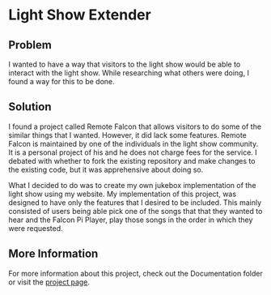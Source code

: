 # Light Show Extender

## Problem

I wanted to have a way that visitors to the light show would be able to interact with the light show. While researching what others were doing, I found a way for this to be done.

## Solution

I found a project called Remote Falcon that allows visitors to do some of the similar things that I wanted. However, it did lack some features. Remote Falcon is maintained by one of the individuals in the light show community. It is a personal project of his and he does not charge fees for the service. I debated with whether to fork the existing repository and make changes to the existing code, but it was apprehensive about doing so.

What I decided to do was to create my own jukebox implementation of the light show using my website. My implementation of this project, was designed to have only the features that I desired to be included. This mainly consisted of users being able pick one of the songs that that they wanted to hear and the Falcon Pi Player, play those songs in the order in which they were requested.

## More Information

For more information about this project, check out the Documentation folder or visit the
[project page](https://thealmostengineer.com/projects/light-show-extender).
